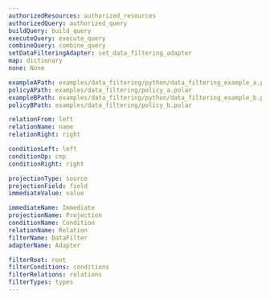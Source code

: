 ```yaml
---
authorizedResources: authorized_resources
authorizedQuery: authorized_query
buildQuery: build_query
executeQuery: execute_query
combineQuery: combine_query
setDataFilteringAdapter: set_data_filtering_adapter
map: dictionary
none: None

exampleAPath: examples/data_filtering/python/data_filtering_example_a.py
policyAPath: examples/data_filtering/policy_a.polar
exampleBPath: examples/data_filtering/python/data_filtering_example_b.py
policyBPath: examples/data_filtering/policy_b.polar

relationFrom: left
relationName: name
relationRight: right

conditionLeft: left
conditionOp: cmp
conditionRight: right

projectionType: source
projectionField: field
immediateValue: value

immediateName: Immediate
projectionName: Projection
conditionName: Condition
relationName: Relation
filterName: DataFilter
adapterName: Adapter

filterRoot: root
filterConditions: conditions
filterRelations: relations
filterTypes: types
---
```

